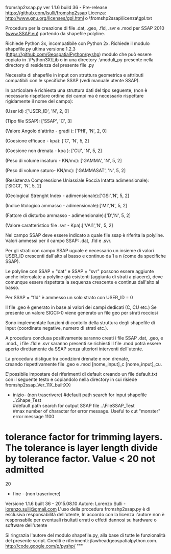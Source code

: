 fromshp2ssap.py ver 1.1.6 build 36 - Pre-release 
https://github.com/lsulli/fromshp2ssap
Licenza: http://www.gnu.org/licenses/gpl.html
o \fromshp2ssap\licenza\gpl.txt 

Procedura per la creazione di file .dat, .geo, .fld, .svr e .mod
per SSAP 2010 (www.SSAP.eu) partendo da shapefile polyline.

Richiede Python 3x, incompatibile con Python 2x.
Richiede il modulo shapefile.py ultima versione 1.2.3 (https://github.com/GeospatialPython/pyshp) modulo che può essere copiato in .\Python3X\Lib o in una directory .\moduli_py presente nella directory di residenza del presente file .py

Necessita di shapefile in input con struttura geometrica 
e attributi compatibili con le specifiche SSAP (vedi manuale utente SSAP).

In particolare è richiesta una struttura dati del tipo seguente, 
(non è necessario rispettare ordine dei campi ma è necessario rispettare rigidamente il nome del campo):

(User id) :['USER_ID', 'N', 2, 0]

(Tipo file SSAP): ['SSAP', 'C', 3]

(Valore Angolo d'attrito - gradi ): ['PHI', 'N', 2, 0]

(Coesione efficace - kpa): ['C', 'N', 5, 2]

(Coesione non drenata - kpa ): ['CU', 'N', 5, 2]

(Peso di volume insaturo - KN/mc): ['GAMMA', 'N', 5, 2]

(Peso di volume saturo- KN/mc): ['GAMMASAT', 'N', 5, 2]

(Resistenza Compressione Uniassiale Roccia Intatta adimensionale): ['SIGCI', 'N', 5, 2]

(Geological Strenght Index - adimensionale):['GSI','N', 5, 2]

(Indice litologico ammasso - adimensionale):['MI','N', 5, 2]

(Fattore di disturbo ammasso - adimensionale):['D','N', 5, 2]

(Valore caratteristico file .svr - Kpa):['VAl1','N', 5, 2]

Nel campo SSAP deve essere indicato a quale file ssap è riferita la polyline.
Valori ammessi per il campo SSAP: .dat, .fld e .svr. 

Per gli strati con campo SSAP uguale è necessario un insieme di valori USER_ID crescenti dall'alto al basso  e continuo da 1 a n (come da specifiche SSAP).

Le polyline con SSAP = "dat" e SSAP = "svr" possono essere aggiunte anche intercalate a polyline già esistenti (aggiunta di strati a piacere), deve comunque essere rispettata la sequenza crescente e continua dall'alto al basso.

Per SSAP = "fld" è ammesso un solo strato con USER_ID = 0

Il file .geo è generato in base ai valori dei campi dedicati (C, CU etc.)
Se presente un valore SIGCI>0 viene generato un file geo per strati rocciosi

Sono implementate funzioni di contollo della struttura degli shapefile di input (coordinate negative, numero di strati etc.).

A procedura conclusa positivamente saranno creati i file SSAP 
.dat, .geo,  e .mod., i file .fld e .svr saranno presenti se richiesti
Il file .mod potrà essere aperto direttamente da SSAP 
senza ulteriori interventi dell'utente.

La procedura distigue tra condzioni drenate e non drenate,  
creando rispettivamente file .geo e .mod [nome_input]_c [nome_input]_cu.

E'possibile impostare dei riferimenti di default creando un file default.txt con il seguente testo e copiandolo nella directory in cui risiede fromshp2ssap_Ver_11X_builtXX:

- inizio- (non trascrivere)
#default path search for input shapefile
..\Shape_Test\
#default path search for output SSAP file
..\FileSSAP_Test\
#max number of character for error message. Useful to cut "monster" error message
1100
# tolerance factor for trimming layers. The tolerance is layer length divide by tolerance factor. Value < 20 not admitted
20
- fine - (non trascrivere)


Versione 1.1.6 built 36 - 2015.08.10
Autore: Lorenzo Sulli - lorenzo.sulli@gmail.com
L'uso della procedura fromshp2ssap.py è di esclusiva responsabilità dell'utente, 
In accordo con la licenza l'autore non è responsabile per eventuali risultati errati o effetti dannosi 
su hardware o software dell'utente

Si ringrazia l'autore del modulo shapefile.py, alla base di tutte le funzionalità del presente script.
Crediti e riferimenti: jlawhead<at>geospatialpython.com. http://code.google.com/p/pyshp/
"""
